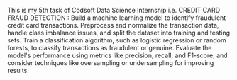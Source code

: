 This is my 5th task of Codsoft Data Science Internship i.e. CREDIT CARD FRAUD DETECTION : 
Build a machine learning model to identify fraudulent credit card transactions.
Preprocess and normalize the transaction data, handle class
imbalance issues, and split the dataset into training and testing sets.
Train a classification algorithm, such as logistic regression or random
forests, to classify transactions as fraudulent or genuine.
Evaluate the model's performance using metrics like precision, recall,
and F1-score, and consider techniques like oversampling or
undersampling for improving results.
